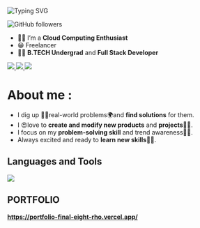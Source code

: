 <link href="style.css" rel="stylesheet"></link>

![Typing SVG](https://readme-typing-svg.demolab.com?font=poppins&pause=1000&color=1976D2&center=true&vCenter=true&lines=%3CHello+World%2C+ADITYA+here!%2F%3E)

<!-- Followers -->
![GitHub followers](https://img.shields.io/github/followers/vatsaltibrewal?style=flat&label=FOLLOWERS) 


- 👨‍💻 I’m a **Cloud Computing Enthusiast**
- 😁 Freelancer
- 👨‍🏭 **B.TECH Undergrad** and **Full Stack Developer** 

<a href="https://leetcode.com/Adi1004/">
  <img src="https://img.shields.io/badge/Leetcode-orange?style=for-the-badge&logo=leetcode&logoColor=black"/>
</a>
<a href="https://www.linkedin.com/in/aditya-sharma1004">
  <img src="https://img.shields.io/badge/LinkedIn-0077B5?style=for-the-badge&logo=linkedin&logoColor=white"/> 
 </a> 
<a href="https://twitter.com/1004shrma">
  <img src="https://img.shields.io/badge/Twitter-1DA1F2?style=for-the-badge&logo=twitter&logoColor=white"/>
</a>





# **About me** :

- I dig up 🕵️‍♀️real-world problems🌍and **find solutions** for them.
- I 😍love to **create and modify new products** and **projects**👨‍💻.
- I focus on my **problem-solving skill** and trend awareness🕵️‍♀️.
- Always excited and ready to **learn new skills👨‍🎓**.





## **Languages and Tools**
<p align="left"> <a href="https://github.com/thinkright20"><img src="https://skillicons.dev/icons?i=vscode,html,css,js,ts,tailwind,react,nextjs,figma,git,bootstrap,firebase,graphql,nodejs,express,mongodb,java,spring,AWS,AZURE,python"> </a> </p>

<!--<p>

<img src="https://raw.githubusercontent.com/devicons/devicon/master/icons/html5/html5-original-wordmark.svg" width="40px" height="40px">

<img src="https://raw.githubusercontent.com/devicons/devicon/master/icons/css3/css3-original-wordmark.svg" width="40px" height="40px">

<img src ="https://cdn.jsdelivr.net/gh/devicons/devicon/icons/java/java-original-wordmark.svg" width="40px" height="40px" >

<img src ="https://cdn.jsdelivr.net/gh/devicons/devicon/icons/python/python-original-wordmark.svg" width="40px" height="40px">
 &nbsp
<img src="https://cdn.jsdelivr.net/gh/devicons/devicon/icons/javascript/javascript-original.svg" width=40px heigth=50px > &nbsp 

<img src ="https://cdn.jsdelivr.net/gh/devicons/devicon/icons/git/git-plain.svg" width="40px" height="40px"> 
&nbsp

<img src="https://cdn.jsdelivr.net/gh/devicons/devicon/icons/github/github-original-wordmark.svg" width="40px" height="40px"> 
&nbsp

<img src ="https://cdn.jsdelivr.net/gh/devicons/devicon/icons/vscode/vscode-original-wordmark.svg" width="35px" height="35px">


</p> -->

## **PORTFOLIO** 
**https://portfolio-final-eight-rho.vercel.app/** 


<!-- ## **GitHub Trophies :**
<!-- https://github.com/ryo-ma/github-profile-trophy -->
<!-- 
<p align="center">
<a href="https://github.com/0xprathamesh"><img src="https://github-profile-trophy.vercel.app/?username=0xprathamesh&rank=SSS,SS,S,A,AA,AAA,SECRET,B,C&row=1&theme=flat&no-frame=true" alt="0xprathamesh"/></a>
</p> -->


<!-- The cards -->

<!--
<p align="center">

<a href="https://github.com/0xprathamesh" title="Redirect's to 0xprathamesh's Github">
<img width="46%" src="https://github-readme-stats.vercel.app/api?username=0xprathamesh&show_icons=true&theme=dark&count_private=true&text_color=d3d3d3&icon_color=00E6FE&title_color=00E6FE" /></a>
  
<a href="https://github.com/0xprathamesh">
<img width= "49%" title="Redirect's to 0xprathamesh Github" src="https://github-readme-streak-stats.herokuapp.com/?user=0xprathamesh&theme=dark&theme=black-ice&stroke=0000" /></a>

<a href ="https://github.com/0xprathamesh" title="Redirect's to 0xprathamesh Github">
<img width="39%" src="https://github-readme-stats.vercel.app/api/top-langs/?username=0xprathamesh&layout=compact&theme=dark&langs_count=6&count_private=false&text_color=d3d3d3&title_color=00E6FE"/></a>


<a href="https://github.com/0xprathamesh" title="Redirects to github page">
<img width="53%" src="https://leetcard.jacoblin.cool/prathameshspatil" /></a>



</p>


<div align =center>

[![0xprathamesh's github activity graph](https://github-readme-activity-graph.vercel.app/graph?username=0xprathamesh&custom_title=0xprathamesh's%20Activity&hide_border=true&theme=react-dark)](https://github.com/0xprathamesh/github-readme-activity-graph)

</div>


<img src="https://github.com/0xprathamesh/0xprathamesh/blob/main/Assets/Mario_Gameplay.gif" alt="Mario Game" width = 100%> -->
